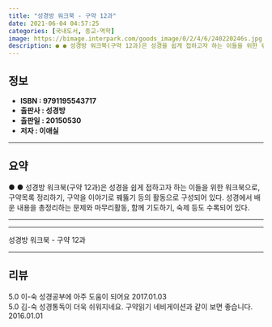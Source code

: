 ```yaml
---
title: "성경방 워크북 - 구약 12과"
date: 2021-06-04 04:57:25
categories: [국내도서, 종교-역학]
image: https://bimage.interpark.com/goods_image/0/2/4/6/240220246s.jpg
description: ● ● 성경방 워크북(구약 12과)은 성경을 쉽게 접하고자 하는 이들을 위한 워크북으로, 구약목록 정리하기, 구약을 이야기로 꿰뚫기 등의 활동으로 구성되어 있다. 성경에서 배운 내용을 총정리하는 문제와 마무리활동, 함께 기도하기, 숙제 등도 수록되어 있다.
---
```


## **정보**

- **ISBN : 9791195543717**
- **출판사 : 성경방**
- **출판일 : 20150530**
- **저자 : 이애실**

------



## **요약**

●  ●  성경방 워크북(구약 12과)은 성경을 쉽게 접하고자 하는 이들을 위한 워크북으로, 구약목록 정리하기, 구약을 이야기로 꿰뚫기 등의 활동으로 구성되어 있다. 성경에서 배운 내용을 총정리하는 문제와 마무리활동, 함께 기도하기, 숙제 등도 수록되어 있다.

------



------


성경방 워크북 - 구약 12과 

------


## **리뷰** 

5.0 이-숙 성경공부에 아주 도움이 되어요 2017.01.03 <br/>5.0 김-숙 성경통독이 더욱 쉬워지네요. 구약읽기 네비게이션과 같이 보면 좋습니다. 2016.01.01 <br/>